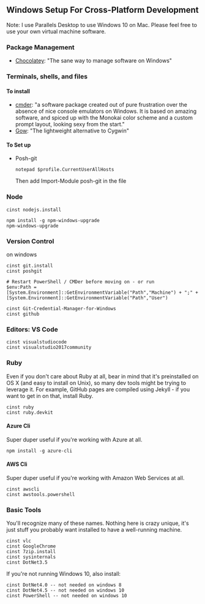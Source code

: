 ## Windows Setup For Cross-Platform Development

Note: I use Parallels Desktop to use Windows 10 on Mac. Please feel free to use your own virtual machine software.

### Package Management

* [Chocolatey](https://chocolatey.org): "The sane way to manage software on Windows"

### Terminals, shells, and files

#### To install

* [cmder](http://cmder.net/): "a software package created out of pure frustration over the absence of nice console emulators on Windows. It is based on amazing software, and spiced up with the Monokai color scheme and a custom prompt layout, looking sexy from the start."
* [Gow](https://github.com/bmatzelle/gow): "The lightweight alternative to Cygwin"

#### To Set up

* Posh-git

  ```
  notepad $profile.CurrentUserAllHosts
  ```
  
  Then add Import-Module posh-git in the file
  

### Node

```
cinst nodejs.install

npm install -g npm-windows-upgrade
npm-windows-upgrade
```

### Version Control

on windows
```
cinst git.install
cinst poshgit

# Restart PowerShell / CMDer before moving on - or run
$env:Path = [System.Environment]::GetEnvironmentVariable("Path","Machine") + ";" + [System.Environment]::GetEnvironmentVariable("Path","User")

cinst Git-Credential-Manager-for-Windows
cinst github
```

### Editors: VS Code

```
cinst visualstudiocode
cinst visualstudio2017community
```

### Ruby
Even if you don't care about Ruby at all, bear in mind that it's preinstalled on OS X (and easy to install on Unix), so many dev tools might be trying to leverage it. For example, GitHub pages are compiled using Jekyll - if you want to get in on that, install Ruby.

```
cinst ruby
cinst ruby.devkit
```

#### Azure Cli
Super duper useful if you're working with Azure at all.
```
npm install -g azure-cli
```

#### AWS Cli
Super duper useful if you're working with Amazon Web Services at all.
```
cinst awscli
cinst awstools.powershell
```

### Basic Tools
You'll recognize many of these names. Nothing here is crazy unique, it's just stuff you probably want installed to have a well-running machine.

```
cinst vlc
cinst GoogleChrome
cinst 7zip.install
cinst sysinternals
cinst DotNet3.5
```

If you're not running Windows 10, also install:

```
cinst DotNet4.0 -- not needed on windows 8
cinst DotNet4.5 -- not needed on windows 10
cinst PowerShell -- not needed on windows 10
```
